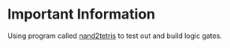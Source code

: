 # Important Information

Using program called [nand2tetris](https://www.nand2tetris.org/) to test out and build logic gates.
